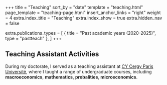 +++
title = "Teaching"
sort_by = "date"
template = "teaching.html"
page_template = "teaching-page.html"
insert_anchor_links = "right"
weight = 4
extra.index_title = "Teaching"
extra.index_show = true
extra.hidden_nav = false


extra.publications_types = [
  { title = "Past academic years (2020-2025)", type = "pastteach" },
]
+++

## Teaching Assistant Activities

During my doctorate, I served as a teaching assistant at [CY Cergy Paris Université](https://www.cyu.fr/), where I taught a range of undergraduate courses, including **macroeconomics**, **mathematics**, **probalities**, **microeconomics**.